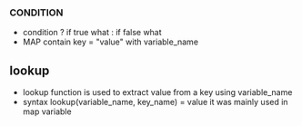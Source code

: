 ### CONDITION
* condition ? if true what : if false what
* MAP contain key = "value" with variable_name
## lookup
* lookup function is used to extract value from a key using variable_name
* syntax lookup(variable_name, key_name) = value it was mainly used in map variable
